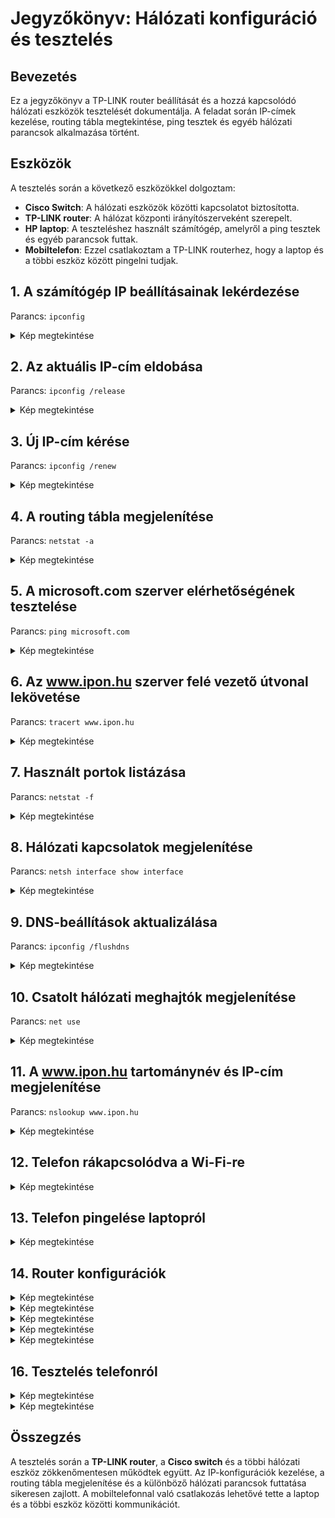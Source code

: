 # Jegyzőkönyv: Hálózati konfiguráció és tesztelés

## Bevezetés

Ez a jegyzőkönyv a TP-LINK router beállítását és a hozzá kapcsolódó hálózati eszközök tesztelését dokumentálja. A feladat során IP-címek kezelése, routing tábla megtekintése, ping tesztek és egyéb hálózati parancsok alkalmazása történt.




## Eszközök
A tesztelés során a következő eszközökkel dolgoztam:
- **Cisco Switch**: A hálózati eszközök közötti kapcsolatot biztosította.
- **TP-LINK router**: A hálózat központi irányítószerveként szerepelt.
- **HP laptop**: A teszteléshez használt számítógép, amelyről a ping tesztek és egyéb parancsok futtak.
- **Mobiltelefon**: Ezzel csatlakoztam a TP-LINK routerhez, hogy a laptop és a többi eszköz között pingelni tudjak.
## 1. A számítógép IP beállításainak lekérdezése
Parancs: `ipconfig`
<details>
  <summary>Kép megtekintése</summary>
  
  <img src="https://sancy1021.github.io/Tavkozles/WLAN/Képernyőkép 2025-02-06 110224.png"/>


</details>

## 2. Az aktuális IP-cím eldobása
Parancs: `ipconfig /release`
<details>

  <summary>Kép megtekintése</summary>

 <img src="https://sancy1021.github.io/Tavkozles/WLAN/Képernyőkép 2025-02-06 112945.png"/>

</details>

## 3. Új IP-cím kérése
Parancs: `ipconfig /renew`
<details>

  <summary>Kép megtekintése</summary>

    <img src="https://sancy1021.github.io/Tavkozles/WLAN/Képernyőkép 2025-02-06 110254.png"/>

</details>

## 4. A routing tábla megjelenítése
Parancs: `netstat -a`
<details>

  <summary>Kép megtekintése</summary>

  <img src="https://sancy1021.github.io/Tavkozles/WLAN/Képernyőkép 2025-02-06 110142.png"/>

</details>

## 5. A microsoft.com szerver elérhetőségének tesztelése
Parancs: `ping microsoft.com`
<details>

  <summary>Kép megtekintése</summary>

  <img src="https://sancy1021.github.io/Tavkozles/WLAN/Képernyőkép 2025-02-06 111720.png"/>

</details>

## 6. Az www.ipon.hu szerver felé vezető útvonal lekövetése
Parancs: `tracert www.ipon.hu`
<details>

  <summary>Kép megtekintése</summary>

  <img src="https://sancy1021.github.io/Tavkozles/WLAN/Képernyőkép 2025-02-06 120050.png"/>

</details>

## 7. Használt portok listázása
Parancs: `netstat -f`
<details>

  <summary>Kép megtekintése</summary>

 <img src="https://sancy1021.github.io/Tavkozles/WLAN/Képernyőkép 2025-02-06 114332.png"/>
 
</details>

## 8. Hálózati kapcsolatok megjelenítése
Parancs: `netsh interface show interface`
<details>

  <summary>Kép megtekintése</summary>

  <img src="https://sancy1021.github.io/Tavkozles/WLAN/Képernyőkép 2025-02-06 115007.png"/>

</details>

## 9. DNS-beállítások aktualizálása
Parancs: `ipconfig /flushdns`
<details>

  <summary>Kép megtekintése</summary>

   <img src="https://sancy1021.github.io/Tavkozles/WLAN/Képernyőkép 2025-02-06 115135.png"/>
   
</details>

## 10. Csatolt hálózati meghajtók megjelenítése
Parancs: `net use`
<details>

  <summary>Kép megtekintése</summary>

  <img src="https://sancy1021.github.io/Tavkozles/WLAN/Képernyőkép 2025-02-06 111209.png"/>

</details>

## 11. A www.ipon.hu tartománynév és IP-cím megjelenítése
Parancs: `nslookup www.ipon.hu`
<details>

  <summary>Kép megtekintése</summary>

  <img src="https://sancy1021.github.io/Tavkozles/WLAN/Képernyőkép 2025-02-06 110954.png"/>

</details>

## 12. Telefon rákapcsolódva a Wi-Fi-re
<details>
  <summary>Kép megtekintése</summary>

  <img src="https://sancy1021.github.io/Tavkozles/WLAN/Screenshot_20250206_103053_WiFi Monitor.jpg"/>
  
</details>

## 13. Telefon pingelése laptopról
<details>
  <summary>Kép megtekintése</summary>

<img src="https://sancy1021.github.io/Tavkozles/WLAN/Képernyőkép 2025-02-06 110853.png"/>
  
</details>

## 14. Router konfigurációk
<details>
  <summary>Kép megtekintése</summary>

<img src="https://sancy1021.github.io/Tavkozles/WLAN/Képernyőkép 2025-02-06 120919.png"/>
  
</details>

<details>

  <summary>Kép megtekintése</summary>

<img src="https://sancy1021.github.io/Tavkozles/WLAN/Képernyőkép 2025-02-06 120952.png"/>


</details>

<details>

  <summary>Kép megtekintése</summary>

<img src="https://sancy1021.github.io/Tavkozles/WLAN/Képernyőkép 2025-02-06 121012.png"/>

  
</details>

<details>

  <summary>Kép megtekintése</summary>

<img src="https://sancy1021.github.io/Tavkozles/WLAN/Képernyőkép 2025-02-06 120936.png"/>

</details>

<details>

  <summary>Kép megtekintése</summary>

<img src="https://sancy1021.github.io/Tavkozles/WLAN/Képernyőkép 2025-02-06 121032.png"/>

</details>


## 16. Tesztelés telefonról
<details>

  <summary>Kép megtekintése</summary>


<img src="https://sancy1021.github.io/Tavkozles/WLAN/Screenshot_20250206_103136_WiFi Monitor.jpg"/>

</details>

<details>

  <summary>Kép megtekintése</summary>


<img src="https://sancy1021.github.io/Tavkozles/WLAN/Screenshot_20250206_103215_Chrome.jpg"/>

</details>


## Összegzés
A tesztelés során a **TP-LINK router**, a **Cisco switch** és a többi hálózati eszköz zökkenőmentesen működtek együtt. Az IP-konfigurációk kezelése, a routing tábla megjelenítése és a különböző hálózati parancsok futtatása sikeresen zajlott. A mobiltelefonnal való csatlakozás lehetővé tette a laptop és a többi eszköz közötti kommunikációt.
